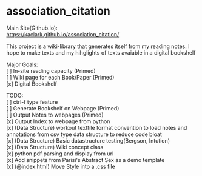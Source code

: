 # association_citation

Main Site(Github.io): <br> 
https://kaclark.github.io/association_citation/<br>

This project is a wiki-library that generates itself from my reading notes. I hope to make texts and my hihglights of texts avaiable in a digital bookshelf

Major Goals: <br>
[ ] In-site reading capacity (Primed) <br>
[ ] Wiki page for each Book/Paper (Primed) <br>
[x] Digital Bookshelf <br>

TODO: <br>
[ ] ctrl-f type feature<br>
[ ] Generate Bookshelf on Webpage (Primed) <br>
[ ] Output Notes to webpages (Primed)<br>
[x] Output Index to webpage from python<br>
[x] (Data Structure) workout textfile format convention to load notes and annotations from csv type data structure to reduce code bloat<br>
[x] (Data Structure) Basic datastructure testing(Bergson, Intution)<br>
[x] (Data Structure) Wiki concept class<br>
[x] python pdf parsing and display from url <br>
[x] Add snippets from Parisi's Abstract Sex as a demo template <br>
[x] (@index.html) Move Style into a .css file <br> 
